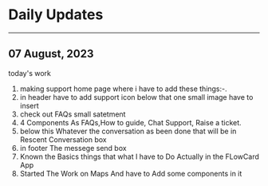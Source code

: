 <h1>Daily Updates</h1>
<hr>

<h2>07 August, 2023</h2>
<p>today's work</p>
<ol>
  <li>making support home page where i have to add these things:-.</li>
  <li>  in header have to add support icon below that one small image have to insert</li>
  <li>  check out FAQs small satetment </li>
  <li>  4 Components As FAQs,How to guide, Chat Support, Raise a ticket.</li>
 <li>   below this Whatever the conversation as been done that will be in Rescent Conversation box</li>
  <li>  in footer The messege send box </li>
  <li>Known the Basics things that what I have to Do Actually in the FLowCard App </li>
  <li>Started The Work on Maps And have to Add some components in it</li>

</ol>
